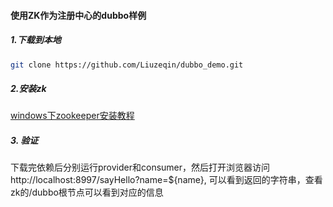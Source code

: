 #### 使用ZK作为注册中心的dubbo样例
##### 1.下载到本地
```bash
git clone https://github.com/Liuzeqin/dubbo_demo.git
```
##### 2.安装zk
[windows下zookeeper安装教程](https://blog.csdn.net/qq_33316784/article/details/88563482)
 ##### 3. 验证
 下载完依赖后分别运行provider和consumer，然后打开浏览器访问 http://localhost:8997/sayHello?name=${name}, 可以看到返回的字符串，查看zk的/dubbo根节点可以看到对应的信息